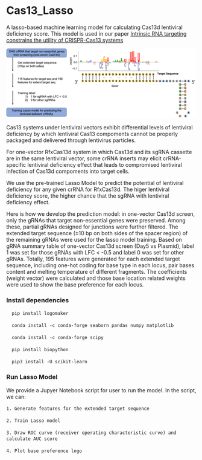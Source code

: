 # Cas13_Lasso

A lasso-based machine learning model for calculating Cas13d  lentiviral deficiency score. This model is used in our paper [Intrinsic RNA targeting constrains the utility of CRISPR-Cas13 systems](https://www.biorxiv.org/content/10.1101/2022.05.14.491940v1)

![lasso](./static/lasso.png)

Cas13 systems under lentiviral vectors exhibit differential levels of lentiviral deficiency by which lentiviral Cas13 compoments cannot be properly packaged and delivered through lentivirus particles.

For one-vector RfxCas13d system in which Cas13d and its sgRNA cassette are in the same lentiviral vector, some crRNA inserts may elicit crRNA-specific lentiviral deficiency effect that leads to compromised lentiviral infection of Cas13d compoments into target cells.

We use the pre-trained Lasso Model to predict the potential of lentiviral deficiency for any given crRNA for RfxCas13d. The higer lentiviral deficiency score, the higher chance that the sgRNA with lentiviral deficiency effect.

Here is how we develop the prediction model: in one-vector Cas13d screen, only the gRNAs that target non-essential genes were preserved. Among these, partial gRNAs designed for junctions were further filtered. The extended target sequence (±10 bp on both sides of the spacer region) of the remaining gRNAs were used for the lasso model training. Based on gRNA summary table of one-vector Cas13d screen (Day5 vs Plasmid), label 1 was set for those gRNAs with LFC < -0.5 and label 0 was set for other gRNAs. Totally, 195 features were generated for each extended target sequence, including one-hot coding for base type in each locus, pair bases content and melting temperature of different fragments. The coefficients (weight vector) were calculated and those base location related weights were used to show the base preference for each locus.

### Install dependencies ###

```
  pip install logomaker
  
  conda install -c conda-forge seaborn pandas numpy matplotlib
  
  conda install -c conda-forge scipy
  
  pip install biopython
  
  pip3 install -U scikit-learn

```

### Run Lasso Model ###

We provide a Jupyer Notebook script for user to run the model. In the script, we can:

	1. Generate features for the extended target sequence
	
	2. Train Lasso model
	
	3. Draw ROC curve (receiver operating characteristic curve) and calculate AUC score
	
	4. Plot base preference logo
